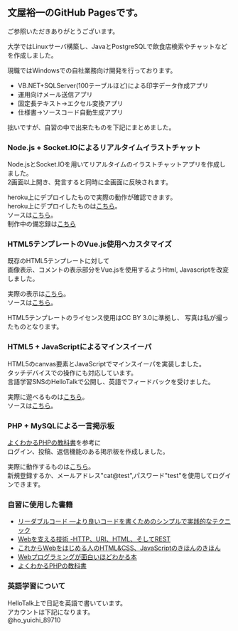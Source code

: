 ## 文屋裕一のGitHub Pagesです。

ご参照いただきありがとうございます。  
  
大学ではLinuxサーバ構築し、JavaとPostgreSQLで飲食店検索やチャットなどを作成しました。  

現職ではWindowsでの自社業務向け開発を行っております。   
- VB.NET+SQLServer(100テーブルほど)による印字データ作成アプリ
- 運用向けメール送信アプリ
- 固定長テキスト->エクセル変換アプリ
- 仕様書->ソースコード自動生成アプリ

拙いですが、自習の中で出来たものを下記にまとめました。

### Node.js + Socket.IOによるリアルタイムイラストチャット

Node.jsとSocket.IOを用いてリアルタイムのイラストチャットアプリを作成しました。  
2画面以上開き、発言すると同時に全画面に反映されます。

heroku上にデプロイしたもので実際の動作が確認できます。  
heroku上にデプロイしたものは[こちら](https://mgn-echat.herokuapp.com/)。  
ソースは[こちら](https://github.com/mgningithub/eChat)。  
制作中の備忘録は[こちら](https://github.com/mgningithub/eChat/blob/master/memo.md)

### HTML5テンプレートのVue.js使用へカスタマイズ

既存のHTML5テンプレートに対して  
画像表示、コメントの表示部分をVue.jsを使用するようHtml, Javascriptを改変しました。

実際の表示は[こちら](https://mgningithub.github.io/photos/)。  
ソースは[こちら](https://github.com/mgningithub/photos)。 

HTML5テンプレートのライセンス使用はCC BY 3.0に準拠し、
写真は私が撮ったものとなります。

### HTML5 + JavaScriptによるマインスイーパ

HTML5のcanvas要素とJavaScriptでマインスイーパを実装しました。  
タッチデバイスでの操作にも対応しています。  
言語学習SNSのHelloTalkで公開し、英語でフィードバックを受けました。

実際に遊べるものは[こちら](https://mgningithub.github.io/js-mineSweeper/)。  
ソースは[こちら](https://github.com/mgningithub/js-mineSweeper)。 

### PHP + MySQLによる一言掲示板

[よくわかるPHPの教科書](https://www.amazon.co.jp/dp/4839964688/)を参考に  
ログイン、投稿、返信機能のある掲示板を作成しました。  

実際に動作するものは[こちら](http://mgoon.php.xdomain.jp/twitter-like/login.php)。  
新規登録するか、メールアドレス"cat@test",パスワード"test"を使用してログインできます。  

### 自習に使用した書籍

- [リーダブルコード ―より良いコードを書くためのシンプルで実践的なテクニック ](https://www.amazon.co.jp/dp/4873115655/)
- [Webを支える技術 -HTTP、URI、HTML、そしてREST](https://www.amazon.co.jp/dp/4774142042/)
- [これからWebをはじめる人のHTML&CSS、JavaScriptのきほんのきほん](https://www.amazon.co.jp/dp/4839959714/)
- [Webプログラミングが面白いほどわかる本](https://www.amazon.co.jp/dp/4046023023/)
- [よくわかるPHPの教科書](https://www.amazon.co.jp/dp/4839964688/)

### 英語学習について
HelloTalk上で日記を英語で書いています。  
アカウントは下記になります。  
@ho_yuichi_89710

